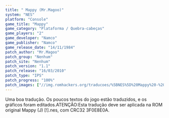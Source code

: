 ```yaml
---
title: " Mappy (Mr.Magoo)"
system: "NES"
platform: "Console"
game_title: "Mappy"
game_category: "Plataforma / Quebra-cabeças"
game_players: "2"
game_developer: "Namco"
game_publisher: "Namco"
game_release_date: "14/11/1984"
patch_author: "Mr.Magoo"
patch_group: "Nenhum"
patch_site: "Nenhum"
patch_version: "1.1"
patch_release: "16/03/2010"
patch_type: "IPS"
patch_progress: "100%"
patch_images: ["//img.romhackers.org/traducoes/%5BNES%5D%20Mappy%20-%20Mr.Magoo%20-%201.png","//img.romhackers.org/traducoes/%5BNES%5D%20Mappy%20-%20Mr.Magoo%20-%202.png","//img.romhackers.org/traducoes/%5BNES%5D%20Mappy%20-%20Mr.Magoo%20-%203.png"]
---
```

Uma boa tradução. Os poucos textos do jogo estão traduzidos, e os gráficos foram editados.ATENÇÃO:Esta tradução deve ser aplicada na ROM original Mappy (J) [!].nes, com CRC32 3F0E8E0A.